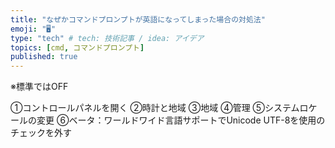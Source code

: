 ```yaml
---
title: "なぜかコマンドプロンプトが英語になってしまった場合の対処法"
emoji: "🖥"
type: "tech" # tech: 技術記事 / idea: アイデア
topics: [cmd, コマンドプロンプト]
published: true
---
```

※標準ではOFF

①コントロールパネルを開く
②時計と地域
③地域
④管理
⑤システムロケールの変更
⑥ベータ：ワールドワイド言語サポートでUnicode UTF-8を使用のチェックを外す
